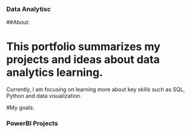 ### Data Analytisc
##About:
# This portfolio summarizes my projects and ideas about data analytics learning. 
Currently, I am focusing on learning more about key skills such as SQL, Python and data visualization.

#My goals: 

 
### PowerBI Projects


